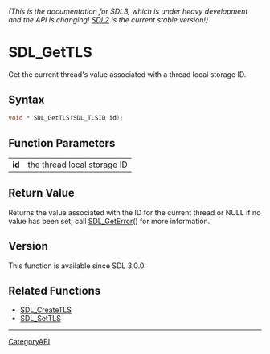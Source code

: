 ###### (This is the documentation for SDL3, which is under heavy development and the API is changing! [SDL2](https://wiki.libsdl.org/SDL2/) is the current stable version!)
# SDL_GetTLS

Get the current thread's value associated with a thread local storage ID.

## Syntax

```c
void * SDL_GetTLS(SDL_TLSID id);

```

## Function Parameters

|            |                             |
| ---------- | --------------------------- |
| **id**     | the thread local storage ID |

## Return Value

Returns the value associated with the ID for the current thread or NULL if
no value has been set; call [SDL_GetError](SDL_GetError.md)() for more
information.

## Version

This function is available since SDL 3.0.0.

## Related Functions

* [SDL_CreateTLS](SDL_CreateTLS.md)
* [SDL_SetTLS](SDL_SetTLS.md)

----
[CategoryAPI](CategoryAPI.md)
